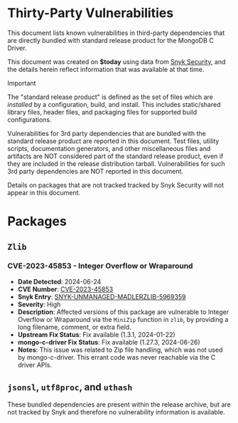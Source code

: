 # Thirty-Party Vulnerabilities

<!--

See docs/dev/deps.rst for an explanation of this file.

-->

This document lists known vulnerabilities in third-party dependencies that are
directly bundled with standard release product for the MongoDB C Driver.

This document was created on **$today** using data from
[Snyk Security](https://security.snyk.io), and the details herein reflect
information that was available at that time.

> [!IMPORTANT]
>
> The "standard release product" is defined as the set of files which are
> _installed_ by a configuration, build, and install. This includes
> static/shared library files, header files, and packaging files for supported
> build configurations.
>
> Vulnerabilities for 3rd party dependencies that are bundled with the standard
> release product are reported in this document. Test files, utility scripts,
> documentation generators, and other miscellaneous files and artifacts are NOT
> considered part of the standard release product, even if they are included in
> the release distribution tarball. Vulnerabilities for such 3rd party
> dependencies are NOT reported in this document.
>
> Details on packages that are not tracked tracked by Snyk Security will not
> appear in this document.

# Packages

## `Zlib`

### CVE-2023-45853 - Integer Overflow or Wraparound

- **Date Detected**: 2024-06-24
- **CVE Number**: [CVE-2023-45853](https://www.cve.org/CVERecord?id=CVE-2023-45853)
- **Snyk Entry**: [SNYK-UNMANAGED-MADLERZLIB-5969359](https://security.snyk.io/vuln/SNYK-UNMANAGED-MADLERZLIB-5969359)
- **Severity**: High
- **Description**: Affected versions of this package are vulnerable to Integer
  Overflow or Wraparound via the `MiniZip` function in `zlib`, by providing a
  long filename, comment, or extra field.
- **Upstream Fix Status**: Fix available (1.3.1, 2024-01-22)
- **mongo-c-driver Fix Status**: Fix available (1.27.3, 2024-06-26)
- **Notes**: This issue was related to Zip file handling, which was not used by
  mongo-c-driver. This errant code was never reachable via the C driver APIs.

## `jsonsl`, `utf8proc`, and `uthash`

These bundled dependencies are present within the release archive, but are not
tracked by Snyk and therefore no vulnerability information is available.

